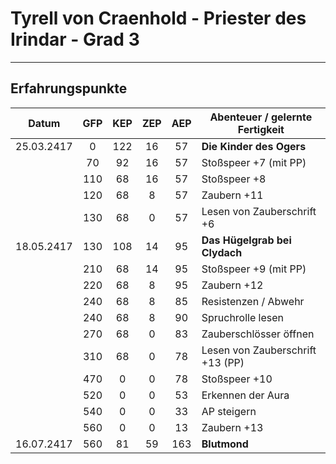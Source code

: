 # Tyrell von Craenhold - Priester des Irindar - Grad 3

---

## Erfahrungspunkte

|   Datum    | GFP | KEP | ZEP | AEP | Abenteuer / gelernte Fertigkeit  |
| :--------: | :-: | :-: | :-: | :-: | -------------------------------- |
| 25.03.2417 |  0  | 122 | 16  | 57  | **Die Kinder des Ogers**         |
|            | 70  | 92  | 16  | 57  | Stoßspeer +7 (mit PP)            |
|            | 110 | 68  | 16  | 57  | Stoßspeer +8                     |
|            | 120 | 68  |  8  | 57  | Zaubern +11                      |
|            | 130 | 68  |  0  | 57  | Lesen von Zauberschrift +6       |
| 18.05.2417 | 130 | 108 | 14  | 95  | **Das Hügelgrab bei Clydach**    |
|            | 210 | 68  | 14  | 95  | Stoßspeer +9 (mit PP)            |
|            | 220 | 68  |  8  | 95  | Zaubern +12                      |
|            | 240 | 68  |  8  | 85  | Resistenzen / Abwehr             |
|            | 240 | 68  |  8  | 90  | Spruchrolle lesen                |
|            | 270 | 68  |  0  | 83  | Zauberschlösser öffnen           |
|            | 310 | 68  |  0  | 78  | Lesen von Zauberschrift +13 (PP) |
|            | 470 |  0  |  0  | 78  | Stoßspeer +10                    |
|            | 520 |  0  |  0  | 53  | Erkennen der Aura                |
|            | 540 |  0  |  0  | 33  | AP steigern                      |
|            | 560 |  0  |  0  | 13  | Zaubern +13                      |
| 16.07.2417 | 560 | 81  | 59  | 163 | **Blutmond**                     |
